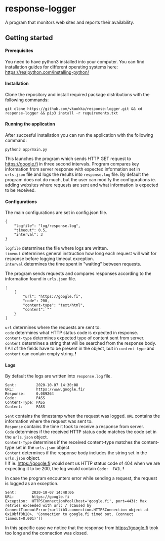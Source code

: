 # response-logger
A program that monitors web sites and reports their availability.

## Getting started

#### Prerequisites
You need to have python3 installed into your computer. You can find installation guides for different operating systems here: https://realpython.com/installing-python/

#### Installation
Clone the repository and install required package distributions with the following commands:
```
git clone https://github.com/vkuokka/response-logger.git && cd response-logger && pip3 install -r requirements.txt
```
#### Running the application
After succesful installation you can run the application with the following command:
```
python3 app/main.py
```
This launches the program which sends HTTP GET request to https://google.fi in three second intervals. Program compares key information from server response
with expected information set in `urls.json` file and logs the results into `response.log` file. By default the program does not do much, but the user can
modify the configurations ie. adding websites where requests are sent and what information is expected to be received.
#### Configurations
The main configurations are set in config.json file.
```
{
	"logfile": "log/response.log",
	"timeout": 0.5,
	"interval": 3
}
```
`logfile` determines the file where logs are written.  
`timeout` determines general instruction how long each request will wait for response before logging timeout exception.  
`interval` determines the time spent in "waiting" between requests.  

The program sends requests and compares responses according to the information found in `urls.json` file.
```
[
	{
		"url": "https://google.fi",
		"code": 200,
		"content-type": "text/html",
		"content": ""
	}
]
```
`url` determines where the requests are sent to.  
`code` determines what HTTP status code is expected in response.  
`content-type` determines expected type of content sent from server.  
`content` determines a string that will be searched from the response body.  
<strong> ! </strong> All of the fields have to be present in the object, but in `content-type` and `content` can contain empty string.<strong> ! </strong>
#### Logs
By default the logs are written into `response.log` file.
```
Sent:         2020-10-07 14:30:08
URL:          https://www.google.fi/
Response:     0.089264
Code:         PASS
Content-Type: PASS
Content:      PASS
```
`Sent` contains the timestamp when the request was logged. 
`URL` contains the information where the request was sent to.  
`Response` contains the time it took to receive a response from server.  
`Code` determines if the received HTTP status code matches the code set in the `urls.json` object.  
`Content-Type` determines if the received content-type matches the content-type set in the `urls.json` object.  
`Content` determines if the response body includes the string set in the `urls.json` object.  
<strong> ! </strong> If ie. https://google.fi would sent us HTTP status code of 404 when we are expecting it to be 200, the log would contain `Code:  FAIL`<strong> ! </strong>  

In case the program encounters error while sending a request, the request is logged as an exception.
```
Sent:       2020-10-07 14:48:06
URL:        https://google.fi
Exception:  HTTPSConnectionPool(host='google.fi', port=443): Max retries exceeded with url: / (Caused by ConnectTimeoutError(<urllib3.connection.HTTPSConnection object at 0x10bff0b20>, 'Connection to google.fi timed out. (connect timeout=0.001)'))
```
In this specific case we notice that the response from https://google.fi took too long and the connection was closed.
